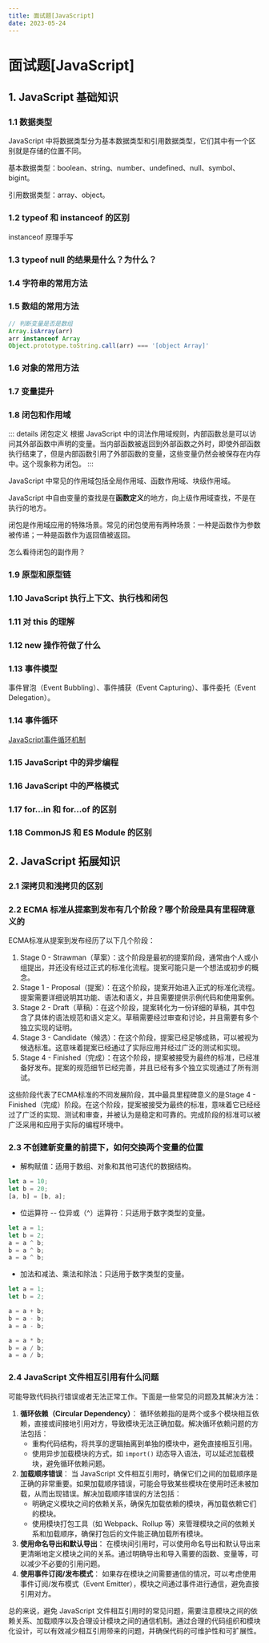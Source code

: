 ```yaml
---
title: 面试题[JavaScript]
date: 2023-05-24
---
```


# 面试题[JavaScript]



## 1. JavaScript 基础知识

### 1.1 数据类型

JavaScript 中将数据类型分为基本数据类型和引用数据类型，它们其中有一个区别就是存储的位置不同。

基本数据类型：boolean、string、number、undefined、null、symbol、bigint。

引用数据类型：array、object。



### 1.2 typeof 和 instanceof 的区别

instanceof 原理手写



### 1.3 typeof null 的结果是什么？为什么？





### 1.4 字符串的常用方法





### 1.5 数组的常用方法

```javascript
// 判断变量是否是数组
Array.isArray(arr)
arr instanceof Array
Object.prototype.toString.call(arr) === '[object Array]'
```



### 1.6 对象的常用方法





### 1.7 变量提升





### 1.8 闭包和作用域

::: details 闭包定义
根据 JavaScript 中的词法作用域规则，内部函数总是可以访问其外部函数中声明的变量。当内部函数被返回到外部函数之外时，即使外部函数执行结束了，但是内部函数引用了外部函数的变量，这些变量仍然会被保存在内存中。这个现象称为闭包。
:::

JavaScript 中常见的作用域包括全局作用域、函数作用域、块级作用域。

JavaScript 中自由变量的查找是在**函数定义**的地方，向上级作用域查找，不是在执行的地方。 

闭包是作用域应用的特殊场景。常见的闭包使用有两种场景：一种是函数作为参数被传递；一种是函数作为返回值被返回。

怎么看待闭包的副作用？



### 1.9 原型和原型链





### 1.10 JavaScript 执行上下文、执行栈和闭包





### 1.11 对 this 的理解





### 1.12 new 操作符做了什么





### 1.13 事件模型

事件冒泡（Event Bubbling）、事件捕获（Event Capturing）、事件委托（Event Delegation）。



### 1.14 事件循环

[JavaScript事件循环机制](/frontend/javascript/240529.md)



### 1.15 JavaScript 中的异步编程





### 1.16 JavaScript 中的严格模式





### 1.17 for...in 和 for...of 的区别





### 1.18 CommonJS 和 ES Module 的区别





## 2. JavaScript 拓展知识

### 2.1 深拷贝和浅拷贝的区别





### 2.2 ECMA 标准从提案到发布有几个阶段？哪个阶段是具有里程碑意义的


ECMA标准从提案到发布经历了以下几个阶段：

1. Stage 0 - Strawman（草案）：这个阶段是最初的提案阶段，通常由个人或小组提出，并还没有经过正式的标准化流程。提案可能只是一个想法或初步的概念。
2. Stage 1 - Proposal（提案）：在这个阶段，提案开始进入正式的标准化流程。提案需要详细说明其功能、语法和语义，并且需要提供示例代码和使用案例。
3. Stage 2 - Draft（草稿）：在这个阶段，提案转化为一份详细的草稿，其中包含了具体的语法规范和语义定义。草稿需要经过审查和讨论，并且需要有多个独立实现的证明。
4. Stage 3 - Candidate（候选）：在这个阶段，提案已经足够成熟，可以被视为候选标准。这意味着提案已经通过了实际应用并经过广泛的测试和实现。
5. Stage 4 - Finished（完成）：在这个阶段，提案被接受为最终的标准，已经准备好发布。提案的规范细节已经完善，并且已经有多个独立实现通过了所有测试。

这些阶段代表了ECMA标准的不同发展阶段，其中最具里程碑意义的是Stage 4 - Finished（完成）阶段。在这个阶段，提案被接受为最终的标准，意味着它已经经过了广泛的实现、测试和审查，并被认为是稳定和可靠的。完成阶段的标准可以被广泛采用和应用于实际的编程环境中。



### 2.3 不创建新变量的前提下，如何交换两个变量的位置

- 解构赋值：适用于数组、对象和其他可迭代的数据结构。

```javascript
let a = 10;
let b = 20;
[a, b] = [b, a];
```

- 位运算符 -- 位异或（^）运算符：只适用于数字类型的变量。

```javascript
let a = 1;
let b = 2;
a = a ^ b;
b = a ^ b;
a = a ^ b;
```

- 加法和减法、乘法和除法：只适用于数字类型的变量。

```javascript
let a = 1;
let b = 2;

a = a + b;
b = a - b;
a = a - b;

a = a * b;
b = a / b;
a = a / b;
```



### 2.4 JavaScript 文件相互引用有什么问题

可能导致代码执行错误或者无法正常工作。下面是一些常见的问题及其解决方法：

1. **循环依赖（Circular Dependency）**： 循环依赖指的是两个或多个模块相互依赖，直接或间接地引用对方，导致模块无法正确加载。解决循环依赖问题的方法包括：
   - 重构代码结构，将共享的逻辑抽离到单独的模块中，避免直接相互引用。
   - 使用异步加载模块的方式，如 `import()` 动态导入语法，可以延迟加载模块，避免循环依赖问题。
2. **加载顺序错误**： 当 JavaScript 文件相互引用时，确保它们之间的加载顺序是正确的非常重要。如果加载顺序错误，可能会导致某些模块在使用时还未被加载，从而出现错误。解决加载顺序错误的方法包括：
   - 明确定义模块之间的依赖关系，确保先加载依赖的模块，再加载依赖它们的模块。
   - 使用模块打包工具（如 Webpack、Rollup 等）来管理模块之间的依赖关系和加载顺序，确保打包后的文件能正确加载所有模块。
3. **使用命名导出和默认导出**： 在模块间引用时，可以使用命名导出和默认导出来更清晰地定义模块之间的关系。通过明确导出和导入需要的函数、变量等，可以减少不必要的引用问题。
4. **使用事件订阅/发布模式**： 如果存在模块之间需要通信的情况，可以考虑使用事件订阅/发布模式（Event Emitter），模块之间通过事件进行通信，避免直接引用对方。

总的来说，避免 JavaScript 文件相互引用时的常见问题，需要注意模块之间的依赖关系、加载顺序以及合理设计模块之间的通信机制。通过合理的代码组织和模块化设计，可以有效减少相互引用带来的问题，并确保代码的可维护性和可扩展性。



